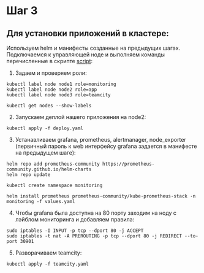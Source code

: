 # Шаг 3
## Для установки приложений в кластере:

Используем helm и манифесты созданные на предыдущих шагах.
Подключаемся к управляющей ноде и выполняем команды перечисленные в скрипте [script](https://github.com/IvanChet-4/DevOps_D/blob/main/Deploy/Other/script):

1. Задаем и проверяем роли:

```
kubectl label node node1 role=monitoring
kubectl label node node2 role=app
kubectl label node node3 role=teamcity

kubectl get nodes --show-labels
```

2. Запускаем деплой нашего приложения на node2:

```
kubectl apply -f deploy.yaml
```

3. Устанавливаем grafana, prometheus, alertmanager, node_exporter (первичный пароль к web интерфейсу grafana задается в манифесте на предыдущем шаге):

```
helm repo add prometheus-community https://prometheus-community.github.io/helm-charts
helm repo update

kubectl create namespace monitoring

helm install prometheus prometheus-community/kube-prometheus-stack -n monitoring -f values.yaml
```

4. Чтобы grafana была доступна на 80 порту заходим на ноду с лэйблом мониторинга и добавляем правила:

```
sudo iptables -I INPUT -p tcp --dport 80 -j ACCEPT
sudo iptables -t nat -A PREROUTING -p tcp --dport 80 -j REDIRECT --to-port 30901
```

5. Разворачиваем teamcity:

```
kubectl apply -f teamcity.yaml

```
